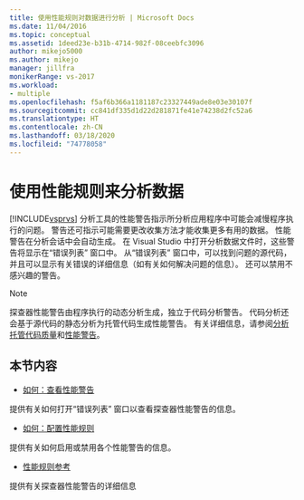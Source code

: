 ```yaml
---
title: 使用性能规则对数据进行分析 | Microsoft Docs
ms.date: 11/04/2016
ms.topic: conceptual
ms.assetid: 1deed23e-b31b-4714-982f-08ceebfc3096
author: mikejo5000
ms.author: mikejo
manager: jillfra
monikerRange: vs-2017
ms.workload:
- multiple
ms.openlocfilehash: f5af6b366a1181187c23327449ade8e03e30107f
ms.sourcegitcommit: cc841df335d1d22d281871fe41e74238d2fc52a6
ms.translationtype: HT
ms.contentlocale: zh-CN
ms.lasthandoff: 03/18/2020
ms.locfileid: "74778058"
---
```

# <a name="use-performance-rules-to-analyze-data"></a>使用性能规则来分析数据
[!INCLUDE[vsprvs](../code-quality/includes/vsprvs_md.md)] 分析工具的性能警告指示所分析应用程序中可能会减慢程序执行的问题。 警告还可指示可能需要更改收集方法才能收集更多有用的数据。 性能警告在分析会话中会自动生成。 在 Visual Studio 中打开分析数据文件时，这些警告将显示在“错误列表”  窗口中。 从“错误列表”  窗口中，可以找到问题的源代码，并且可以显示有关错误的详细信息（如有关如何解决问题的信息）。 还可以禁用不感兴趣的警告。

> [!NOTE]
> 探查器性能警告由程序执行的动态分析生成，独立于代码分析警告。 代码分析还会基于源代码的静态分析为托管代码生成性能警告。 有关详细信息，请参阅[分析托管代码质量](../code-quality/code-analysis-for-managed-code-overview.md)和[性能警告](../code-quality/performance-warnings.md)。

## <a name="in-this-section"></a>本节内容
- [如何：查看性能警告](../profiling/how-to-view-performance-warnings.md)

 提供有关如何打开“错误列表”  窗口以查看探查器性能警告的信息。

- [如何：配置性能规则](../profiling/how-to-configure-performance-rules.md)

 提供有关如何启用或禁用各个性能警告的信息。

- [性能规则参考](../profiling/performance-rules-reference.md)

 提供有关探查器性能警告的详细信息
